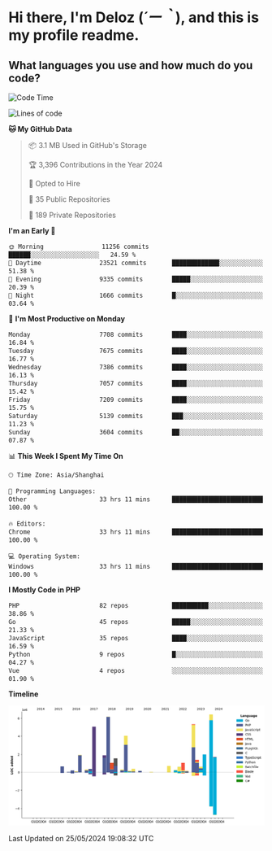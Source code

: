 # **Hi there, I'm Deloz (*´ー｀*), and this is my profile readme.**

## **What languages you use and how much do you code?**

<!--START_SECTION:waka-->
![Code Time](http://img.shields.io/badge/Code%20Time-4%2C052%20hrs%2052%20mins-blue)

![Lines of code](https://img.shields.io/badge/From%20Hello%20World%20I%27ve%20Written-44.6%20million%20lines%20of%20code-blue)

**🐱 My GitHub Data** 

> 📦 3.1 MB Used in GitHub's Storage 
 > 
> 🏆 3,396 Contributions in the Year 2024
 > 
> 💼 Opted to Hire
 > 
> 📜 35 Public Repositories 
 > 
> 🔑 189 Private Repositories 
 > 
**I'm an Early 🐤** 

```text
🌞 Morning                11256 commits       ██████░░░░░░░░░░░░░░░░░░░   24.59 % 
🌆 Daytime                23521 commits       █████████████░░░░░░░░░░░░   51.38 % 
🌃 Evening                9335 commits        █████░░░░░░░░░░░░░░░░░░░░   20.39 % 
🌙 Night                  1666 commits        █░░░░░░░░░░░░░░░░░░░░░░░░   03.64 % 
```
📅 **I'm Most Productive on Monday** 

```text
Monday                   7708 commits        ████░░░░░░░░░░░░░░░░░░░░░   16.84 % 
Tuesday                  7675 commits        ████░░░░░░░░░░░░░░░░░░░░░   16.77 % 
Wednesday                7386 commits        ████░░░░░░░░░░░░░░░░░░░░░   16.13 % 
Thursday                 7057 commits        ████░░░░░░░░░░░░░░░░░░░░░   15.42 % 
Friday                   7209 commits        ████░░░░░░░░░░░░░░░░░░░░░   15.75 % 
Saturday                 5139 commits        ███░░░░░░░░░░░░░░░░░░░░░░   11.23 % 
Sunday                   3604 commits        ██░░░░░░░░░░░░░░░░░░░░░░░   07.87 % 
```


📊 **This Week I Spent My Time On** 

```text
🕑︎ Time Zone: Asia/Shanghai

💬 Programming Languages: 
Other                    33 hrs 11 mins      █████████████████████████   100.00 % 

🔥 Editors: 
Chrome                   33 hrs 11 mins      █████████████████████████   100.00 % 

💻 Operating System: 
Windows                  33 hrs 11 mins      █████████████████████████   100.00 % 
```

**I Mostly Code in PHP** 

```text
PHP                      82 repos            ██████████░░░░░░░░░░░░░░░   38.86 % 
Go                       45 repos            █████░░░░░░░░░░░░░░░░░░░░   21.33 % 
JavaScript               35 repos            ████░░░░░░░░░░░░░░░░░░░░░   16.59 % 
Python                   9 repos             █░░░░░░░░░░░░░░░░░░░░░░░░   04.27 % 
Vue                      4 repos             ░░░░░░░░░░░░░░░░░░░░░░░░░   01.90 % 
```



**Timeline**

![Lines of Code chart](https://raw.githubusercontent.com/deloz/deloz/main/assets/bar_graph.png)


 Last Updated on 25/05/2024 19:08:32 UTC
<!--END_SECTION:waka-->

